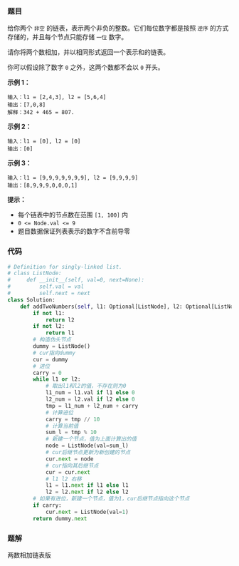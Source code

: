 ### 题目

给你两个 `非空` 的链表，表示两个非负的整数。它们每位数字都是按照 `逆序` 的方式存储的，并且每个节点只能存储 `一位` 数字。

请你将两个数相加，并以相同形式返回一个表示和的链表。

你可以假设除了数字 `0` 之外，这两个数都不会以 `0` 开头。


**示例 1：**

```
输入：l1 = [2,4,3], l2 = [5,6,4]
输出：[7,0,8]
解释：342 + 465 = 807.
```

**示例 2：**

```
输入：l1 = [0], l2 = [0]
输出：[0]
```

**示例 3：**

```
输入：l1 = [9,9,9,9,9,9,9], l2 = [9,9,9,9]
输出：[8,9,9,9,0,0,0,1]
``` 

**提示：**

- 每个链表中的节点数在范围 `[1, 100]` 内
- `0 <= Node.val <= 9`
- 题目数据保证列表表示的数字不含前导零

### 代码

```python
# Definition for singly-linked list.
# class ListNode:
#     def __init__(self, val=0, next=None):
#         self.val = val
#         self.next = next
class Solution:
    def addTwoNumbers(self, l1: Optional[ListNode], l2: Optional[ListNode]) -> Optional[ListNode]:
        if not l1:
            return l2
        if not l2:
            return l1
        # 构造伪头节点
        dummy = ListNode()
        # cur指向dummy
        cur = dummy
        # 进位
        carry = 0
        while l1 or l2:
            # 取出l1和l2的值，不存在则为0
            l1_num = l1.val if l1 else 0
            l2_num = l2.val if l2 else 0
            tmp = l1_num + l2_num + carry
            # 计算进位
            carry = tmp // 10
            # 计算当前值
            sum_l = tmp % 10
            # 新建一个节点，值为上面计算出的值
            node = ListNode(val=sum_l)
            # cur后继节点更新为新创建的节点
            cur.next = node
            # cur指向其后继节点
            cur = cur.next
            # l1 l2 右移
            l1 = l1.next if l1 else l1
            l2 = l2.next if l2 else l2
        # 如果有进位，新建一个节点，值为1，cur后继节点指向这个节点
        if carry:
            cur.next = ListNode(val=1)
        return dummy.next
```

### 题解

两数相加链表版